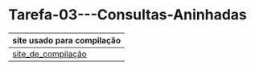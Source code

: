 # Tarefa-03---Consultas-Aninhadas 
|site usado para compilação| 
|--------------------------| 
|[site_de_compilação](https://www.db-fiddle.com/)|

